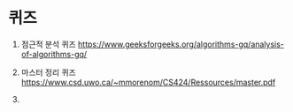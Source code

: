 # 퀴즈

1. 점근적 분석 퀴즈 https://www.geeksforgeeks.org/algorithms-gq/analysis-of-algorithms-gq/

2. 마스터 정리 퀴즈 https://www.csd.uwo.ca/~mmorenom/CS424/Ressources/master.pdf

3. 